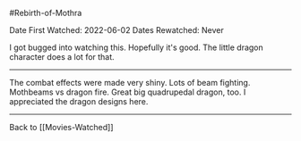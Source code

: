 #Rebirth-of-Mothra

Date First Watched:  2022-06-02
Dates Rewatched:  Never

I got bugged into watching this.  Hopefully it's good.  The little dragon character does a lot for that.

---
The combat effects were made very shiny.  Lots of beam fighting.  Mothbeams vs dragon fire.  Great big quadrupedal dragon, too.  I appreciated the dragon designs here.

---
Back to [[Movies-Watched]]